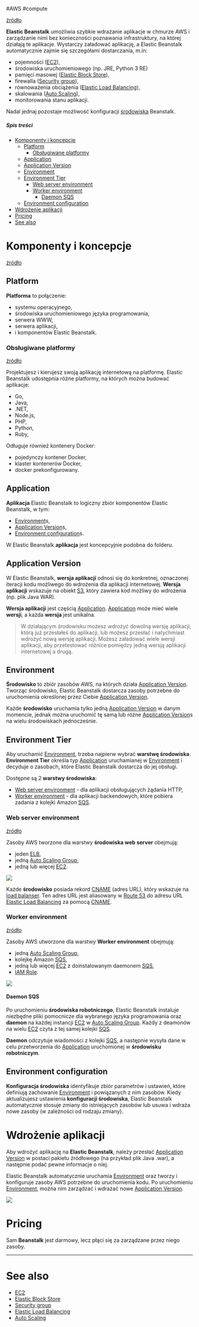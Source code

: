 #AWS #compute

[źródło](https://docs.aws.amazon.com/elasticbeanstalk/latest/dg/Welcome.html)

**Elastic Beanstalk** umożliwia szybkie wdrażanie aplikacje w chmurze AWS i zarządzanie nimi bez konieczności poznawania infrastruktury, na której działają te aplikacje. Wystarczy załadować aplikację, a Elastic Beanstalk automatycznie zajmie się szczegółami dostarczania, m.in:

- pojemności ([EC2](EC2.md)),
- środowiska uruchomieniowego (np. JRE, Python 3 RE)
- pamięci masowej ([Elastic Block Store](Elastic%20Block%20Store.md)),
- firewalla ([Security group](Security%20group.md)),
- równoważenia obciążenia ([Elastic Load Balancing](Elastic%20Load%20Balancing.md)),
- skalowania ([Auto Scaling](Auto%20Scaling.md)),
- monitorowania stanu aplikacji.

Nadal jednaj pozostaje możliwość konfiguracji [środowiska](#Environment) Beanstalk.

##### Spis treści

- [Komponenty i koncepcje](#Komponenty%20i%20koncepcje)
  - [Platform](#Platform)
    - [Obsługiwane platformy](#Obsługiwane%20platformy)
  - [Application](#Application)
  - [Application Version](#Application%20Version)
  - [Environment](#Environment)
  - [Environment Tier](#Environment%20Tier)
    - [Web server environment](#Web%20server%20environment)
    - [Worker environment](#Worker%20environment)
      - [Daemon SQS](#Daemon%20SQS)
  - [Environment configuration](#Environment%20configuration)
- [Wdrożenie aplikacji](#Wdrożenie%20aplikacji)
- [Pricing](#Pricing)
- [See also](#See%20also)

# Komponenty i koncepcje

[źródło](https://docs.aws.amazon.com/elasticbeanstalk/latest/dg/concepts.html)

## Platform

**Platforma** to połączenie:

- systemu operacyjnego,
- środowiska uruchomieniowego języka programowania,
- serwera WWW,
- serwera aplikacji,
- i komponentów Elastic Beanstalk.

### Obsługiwane platformy

[źródło](https://docs.aws.amazon.com/elasticbeanstalk/latest/dg/concepts.platforms.html)

Projektujesz i kierujesz swoją aplikację internetową na platformę. Elastic Beanstalk udostępnia różne platformy, na których można budować aplikacje:

- Go,
- Java,
- .NET,
- Node.js,
- PHP,
- Python,
- Ruby,

Odługuje również kontenery Docker:

- pojedynczy kontener Docker,
- klaster kontenerów Docker,
- docker prekonfigurowany.

## Application

**Aplikacja** Elastic Beanstalk to logiczny zbiór komponentów Elastic Beanstalk, w tym:

- [Environment](#Environment)s,
- [Application Version](#Application%20Version)s,
- [Environment configuration](#Environment%20configuration)s.

W Elastic Beanstalk **aplikacja** jest koncepcyjnie podobna do folderu.

## Application Version

W Elastic Beanstalk, **wersja aplikacji** odnosi się do konkretnej, oznaczonej iteracji kodu możliwego do wdrożenia dla aplikacji internetowej. **Wersja aplikacji** wskazuje na obiekt [S3](S3.md), który zawiera kod możliwy do wdrożenia (np. plik Java WAR).

**Wersja aplikacji** jest częścią [Application](#Application). [Application](#Application) może mieć wiele **wersji**, a każda **wersja** jest unikalna.

> W działającym środowisku możesz wdrożyć dowolną wersję aplikacji, którą już przesłałeś do aplikacji, lub możesz przesłać i natychmiast wdrożyć nową wersję aplikacji. Możesz załadować wiele wersji aplikacji, aby przetestować różnice pomiędzy jedną wersją aplikacji internetowej a drugą.

## Environment

**Środowisko** to zbiór zasobów AWS, na których działa [Application Version](#Application%20Version). Tworząc środowisko, Elastic Beanstalk dostarcza zasoby potrzebne do uruchomienia określonej przez Ciebie [Application Version](#Application%20Version).

Każde **środowisko** uruchamia tylko jedną [Application Version](#Application%20Version) w danym momencie, jednak można uruchomić tę samą lub różne [Application Version](#Application%20Version)s na wielu środowiskach jednocześnie.

## Environment Tier

Aby uruchamić [Environment](#Environment), trzeba najpierw wybrać **warstwę środowiska**. **Environment Tier** określa typ [Application](#Application) uruchamianej w [Environment](#Environment) i decyduje o zasobach, które Elastic Beanstalk dostarcza do jej obsługi.

Dostępne są 2 **warstwy środowiska**:

- [Web server environment](#Web%20server%20environment) - dla aplikacji obsługujących żądania HTTP,
- [Worker environment](#Worker%20environment) -  dla aplikacji backendowych, które pobiera zadania z kolejki Amazon [SQS](SQS.md).

### Web server environment

[źródło](https://docs.aws.amazon.com/elasticbeanstalk/latest/dg/concepts-webserver.html)

Zasoby AWS tworzone dla warstwy **środowiska web server** obejmują:

- jeden [ELB](Elastic%20Load%20Balancing.md),
- jedną [Auto Scaling Group](EC2%20Auto%20Scaling.md#Auto%20Scaling%20Group),
- jedną lub więcej [EC2](EC2.md).

![](attachments/Beanstalk%20web%20server.png)

Każde **środowisko** posiada rekord [CNAME](../Network/DNS.md#CNAME) (adres URL), który wskazuje na [load balanser](Elastic%20Load%20Balancing.md). Ten adres URL jest aliasowany w [Route 53](Route%2053.md) do adresu URL [Elastic Load Balancing](Elastic%20Load%20Balancing.md) za pomocą [CNAME](../Network/DNS.md#CNAME).

### Worker environment

[źródło](https://docs.aws.amazon.com/elasticbeanstalk/latest/dg/concepts-worker.html)

Zasoby AWS utworzone dla warstwy **Worker environment** obejmują:

- jedną [Auto Scaling Group](EC2%20Auto%20Scaling.md#Auto%20Scaling%20Group),
- kolejkę Amazon [SQS](SQS.md),
- jedną lub więcej [EC2](EC2.md) z doinstalowanym daemonem [SQS](SQS.md),
- [IAM Role](IAM.md#IAM%20Role).

![](attachments/Beanstalk%20worker.png)

#### Daemon SQS

Po uruchomieniu **środowiska robotniczego**, Elastic Beanstalk instaluje niezbędne pliki pomocnicze dla wybranego języka programowania oraz **daemon** na każdej instancji [EC2](EC2.md) w  [Auto Scaling Group](EC2%20Auto%20Scaling.md#Auto%20Scaling%20Group). Każdy z deamonów na wielu [EC2](EC2.md) czyta z tej samej kolejki [SQS](SQS.md).

**Daemon** odczytuje wiadomości z kolejki [SQS](SQS.md), a następnie wysyła dane w celu przetworzenia do [Application](#Application) uruchomionej w **środowisku robotniczym**.

## Environment configuration

**Konfiguracja środowiska** identyfikuje zbiór parametrów i ustawień, które definiują zachowanie [Environment](#Environment) i powiązanych z nim zasobów. Kiedy aktualizujesz ustawienia **konfiguracji środowiska**, Elastic Beanstalk automatycznie stosuje zmiany do istniejących zasobów lub usuwa i wdraża nowe zasoby (w zależności od rodzaju zmiany).

# Wdrożenie aplikacji

Aby wdrożyć aplikację na **Elastic Beanstalk**, należy przesłać [Application Version](#Application%20Version) w postaci pakietu źródłowego (na przykład plik Java .war), a następnie podać pewne informacje o niej.

Elastic Beanstalk automatycznie uruchamia [Environment](#Environment) oraz tworzy i konfiguruje zasoby AWS potrzebne do uruchomienia kodu. Po uruchomieniu [Environment](#Environment), można nim zarządzać i wdrażać nowe [Application Version](#Application%20Version).

![](attachments/Beanstalk%20flow.png)

# Pricing

Sam **Beanstalk** jest darmowy, lecz płąci się za zarządzane przez niego zasoby.

---

# See also

- [EC2](EC2.md)
- [Elastic Block Store](Elastic%20Block%20Store.md)
- [Security group](Security%20group.md)
- [Elastic Load Balancing](Elastic%20Load%20Balancing.md)
- [Auto Scaling](Auto%20Scaling.md)
